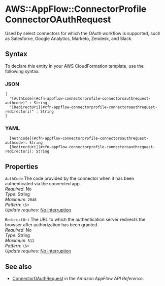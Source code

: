 # AWS::AppFlow::ConnectorProfile ConnectorOAuthRequest<a name="aws-properties-appflow-connectorprofile-connectoroauthrequest"></a>

 Used by select connectors for which the OAuth workflow is supported, such as Salesforce, Google Analytics, Marketo, Zendesk, and Slack\. 

## Syntax<a name="aws-properties-appflow-connectorprofile-connectoroauthrequest-syntax"></a>

To declare this entity in your AWS CloudFormation template, use the following syntax:

### JSON<a name="aws-properties-appflow-connectorprofile-connectoroauthrequest-syntax.json"></a>

```
{
  "[AuthCode](#cfn-appflow-connectorprofile-connectoroauthrequest-authcode)" : String,
  "[RedirectUri](#cfn-appflow-connectorprofile-connectoroauthrequest-redirecturi)" : String
}
```

### YAML<a name="aws-properties-appflow-connectorprofile-connectoroauthrequest-syntax.yaml"></a>

```
  [AuthCode](#cfn-appflow-connectorprofile-connectoroauthrequest-authcode): String
  [RedirectUri](#cfn-appflow-connectorprofile-connectoroauthrequest-redirecturi): String
```

## Properties<a name="aws-properties-appflow-connectorprofile-connectoroauthrequest-properties"></a>

`AuthCode`  <a name="cfn-appflow-connectorprofile-connectoroauthrequest-authcode"></a>
 The code provided by the connector when it has been authenticated via the connected app\.   
*Required*: No  
*Type*: String  
*Maximum*: `2048`  
*Pattern*: `\S+`  
*Update requires*: [No interruption](https://docs.aws.amazon.com/AWSCloudFormation/latest/UserGuide/using-cfn-updating-stacks-update-behaviors.html#update-no-interrupt)

`RedirectUri`  <a name="cfn-appflow-connectorprofile-connectoroauthrequest-redirecturi"></a>
 The URL to which the authentication server redirects the browser after authorization has been granted\.   
*Required*: No  
*Type*: String  
*Maximum*: `512`  
*Pattern*: `\S+`  
*Update requires*: [No interruption](https://docs.aws.amazon.com/AWSCloudFormation/latest/UserGuide/using-cfn-updating-stacks-update-behaviors.html#update-no-interrupt)

## See also<a name="aws-properties-appflow-connectorprofile-connectoroauthrequest--seealso"></a>
+ [ConnectorOAuthRequest](https://docs.aws.amazon.com/appflow/1.0/APIReference/API_ConnectorOAuthRequest.html) in the *Amazon AppFlow API Reference*\.

